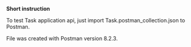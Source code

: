 **Short instruction**

To test Task application api, just import Task.postman_collection.json to Postman.

File was created with Postman version 8.2.3.

